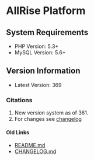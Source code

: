 # AllRise Platform

## System Requirements
* PHP Version: 5.3+
* MySQL Version: 5.6+

## Version Information
* Latest Version: 369

### Citations
1. New version system as of 361.
2. For changes see [changelog](https://github.com/AllinWebPro/allRise/blob/development/CHANGELOG.md)

#### Old Links
* [README.md](https://github.com/AllinWebPro/allRise/blob/development/README.old.md)
* [CHANGELOG.md](https://github.com/AllinWebPro/allRise/blob/development/CHANGELOG.old.md)